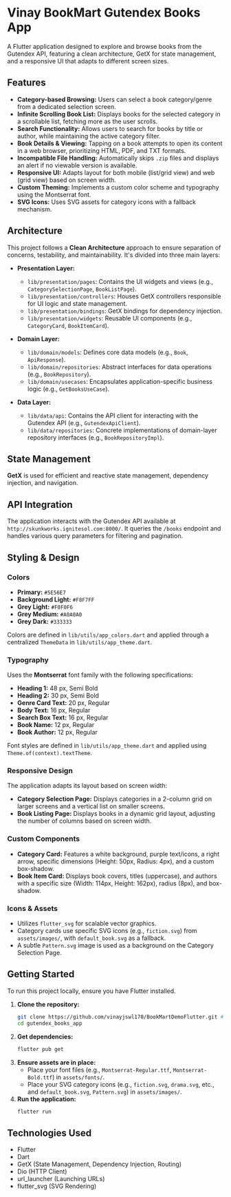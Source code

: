# Vinay BookMart Gutendex Books App

A Flutter application designed to explore and browse books from the Gutendex API, featuring a clean architecture, GetX for state management, and a responsive UI that adapts to different screen sizes.

## Features

*   **Category-based Browsing:** Users can select a book category/genre from a dedicated selection screen.
*   **Infinite Scrolling Book List:** Displays books for the selected category in a scrollable list, fetching more as the user scrolls.
*   **Search Functionality:** Allows users to search for books by title or author, while maintaining the active category filter.
*   **Book Details & Viewing:** Tapping on a book attempts to open its content in a web browser, prioritizing HTML, PDF, and TXT formats.
*   **Incompatible File Handling:** Automatically skips `.zip` files and displays an alert if no viewable version is available.
*   **Responsive UI:** Adapts layout for both mobile (list/grid view) and web (grid view) based on screen width.
*   **Custom Theming:** Implements a custom color scheme and typography using the Montserrat font.
*   **SVG Icons:** Uses SVG assets for category icons with a fallback mechanism.

## Architecture

This project follows a **Clean Architecture** approach to ensure separation of concerns, testability, and maintainability. It's divided into three main layers:

*   **Presentation Layer:**
    *   `lib/presentation/pages`: Contains the UI widgets and views (e.g., `CategorySelectionPage`, `BookListPage`).
    *   `lib/presentation/controllers`: Houses GetX controllers responsible for UI logic and state management.
    *   `lib/presentation/bindings`: GetX bindings for dependency injection.
    *   `lib/presentation/widgets`: Reusable UI components (e.g., `CategoryCard`, `BookItemCard`).

*   **Domain Layer:**
    *   `lib/domain/models`: Defines core data models (e.g., `Book`, `ApiResponse`).
    *   `lib/domain/repositories`: Abstract interfaces for data operations (e.g., `BookRepository`).
    *   `lib/domain/usecases`: Encapsulates application-specific business logic (e.g., `GetBooksUseCase`).

*   **Data Layer:**
    *   `lib/data/api`: Contains the API client for interacting with the Gutendex API (e.g., `GutendexApiClient`).
    *   `lib/data/repositories`: Concrete implementations of domain-layer repository interfaces (e.g., `BookRepositoryImpl`).

## State Management

**GetX** is used for efficient and reactive state management, dependency injection, and navigation.

## API Integration

The application interacts with the Gutendex API available at `http://skunkworks.ignitesol.com:8000/`. It queries the `/books` endpoint and handles various query parameters for filtering and pagination.

## Styling & Design

### Colors

*   **Primary:** `#5E56E7`
*   **Background Light:** `#F8F7FF`
*   **Grey Light:** `#F0F0F6`
*   **Grey Medium:** `#A0A0A0`
*   **Grey Dark:** `#333333`

Colors are defined in `lib/utils/app_colors.dart` and applied through a centralized `ThemeData` in `lib/utils/app_theme.dart`.

### Typography

Uses the **Montserrat** font family with the following specifications:

*   **Heading 1:** 48 px, Semi Bold
*   **Heading 2:** 30 px, Semi Bold
*   **Genre Card Text:** 20 px, Regular
*   **Body Text:** 16 px, Regular
*   **Search Box Text:** 16 px, Regular
*   **Book Name:** 12 px, Regular
*   **Book Author:** 12 px, Regular

Font styles are defined in `lib/utils/app_theme.dart` and applied using `Theme.of(context).textTheme`.

### Responsive Design

The application adapts its layout based on screen width:

*   **Category Selection Page:** Displays categories in a 2-column grid on larger screens and a vertical list on smaller screens.
*   **Book Listing Page:** Displays books in a dynamic grid layout, adjusting the number of columns based on screen width.

### Custom Components

*   **Category Card:** Features a white background, purple text/icons, a right arrow, specific dimensions (Height: 50px, Radius: 4px), and a custom box-shadow.
*   **Book Item Card:** Displays book covers, titles (uppercase), and authors with a specific size (Width: 114px, Height: 162px), radius (8px), and box-shadow.

### Icons & Assets

*   Utilizes `flutter_svg` for scalable vector graphics.
*   Category cards use specific SVG icons (e.g., `fiction.svg`) from `assets/images/`, with `default_book.svg` as a fallback.
*   A subtle `Pattern.svg` image is used as a background on the Category Selection Page.

## Getting Started

To run this project locally, ensure you have Flutter installed.

1.  **Clone the repository:**
    ```bash
    git clone https://github.com/vinayjswl170/BookMartDemoFlutter.git # Replace with your actual repo URL if different
    cd gutendex_books_app
    ```
2.  **Get dependencies:**
    ```bash
    flutter pub get
    ```
3.  **Ensure assets are in place:**
    *   Place your font files (e.g., `Montserrat-Regular.ttf`, `Montserrat-Bold.ttf`) in `assets/fonts/`.
    *   Place your SVG category icons (e.g., `fiction.svg`, `drama.svg`, etc., and `default_book.svg`, `Pattern.svg`) in `assets/images/`.
4.  **Run the application:**
    ```bash
    flutter run
    ```

## Technologies Used

*   Flutter
*   Dart
*   GetX (State Management, Dependency Injection, Routing)
*   Dio (HTTP Client)
*   url_launcher (Launching URLs)
*   flutter_svg (SVG Rendering)
